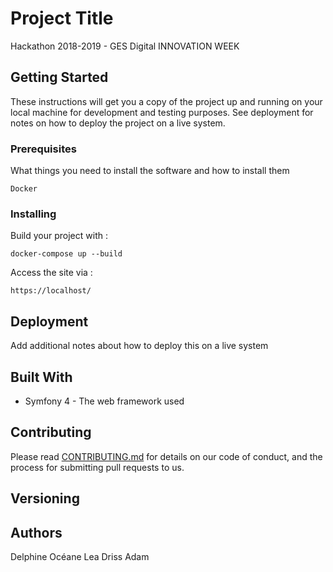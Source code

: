 # Project Title

Hackathon 2018-2019 - GES Digital INNOVATION WEEK

## Getting Started

These instructions will get you a copy of the project up and running on your local machine for development and testing purposes. See deployment for notes on how to deploy the project on a live system.

### Prerequisites

What things you need to install the software and how to install them

```
Docker
```

### Installing

Build your project with : 

```
docker-compose up --build
```

Access the site via : 

```
https://localhost/
```
## Deployment

Add additional notes about how to deploy this on a live system

## Built With

* Symfony 4 - The web framework used

## Contributing

Please read [CONTRIBUTING.md](https://github.com/dachic/hackathon-esgi) for details on our code of conduct, and the process for submitting pull requests to us.

## Versioning


## Authors
Delphine
Océane
Lea
Driss
Adam
